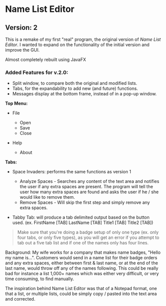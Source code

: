 # Name List Editor
## Version: 2
This is a remake of my first "real" program, the original version of *Name List Editor*. I wanted to expand on the functionality of the initial version and improve the GUI. 

Almost completely rebuilt using JavaFX

### Added Features for v.2.0:
- Split window, to compare both the original and modified lists.
- Tabs, for the expandability to add new (and future) functions.
- Messages display at the bottom frame, instead of in a pop-up window.

**Top Menu:**
- File
    - Open
    - Save
    - Close

- Help
    - About

**Tabs:**
- Space Invaders: performs the same functions as version 1
    - Analyze Spaces - Searches any content of the text area and notifies the user if any extra spaces are present. The program will tell the user how many extra spaces are found and asks the user if he / she would like to remove them. 
    - Remove Spaces - Will skip the first step and simply remove any extra spaces.

- Tabby Tab: will produce a tab delimited output based on the button used. (ex. FirstName [TAB] LastName [TAB] Title1 [TAB] Title2 [TAB])

> Make sure that you're doing a badge setup of only one type (ex. only four tabs, or only five types), as you will get an error if you attempt to tab out a five tab list and if one of the names only has four lines. 

Background: My wife works for a company that makes name badges, "Hello my name is...". Customers would send in a name list for their badge orders and any extra spaces, either between first & last name, or at the end of the last name, would throw off any of the names following. This could be really bad for instance a list 1,000+ names which was either very difficult, or very time consuming, to find manually. 

The inspiration behind Name List Editor was that of a Notepad format, one that a list, or multiple lists, could be simply copy / pasted into the text area and corrected. 
